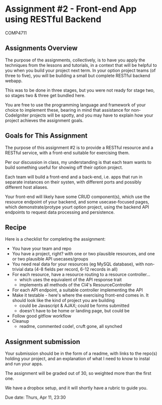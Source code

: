 # Assignment #2 - Front-end App using RESTful Backend  
COMP4711 

## Assignments Overview

The purpose of the assignments, collectively, is to have you apply the techniques 
from the lessons and tutorials, in a context that will be helpful to you
when you build your project next term. 
In your option project teams (of three to five), you will be building a small 
but complete RESTful backend webapp. 

This was to be done in three stages, but you were not ready for stage two,
so stages two & three get bundled here.

You are free to use the programming language and framework of your choice to implement
these, bearing in mind that assistance for non-CodeIgniter projects will
be spotty, and you may have to explain how your project achieves the assignment goals.

## Goals for This Assignment

The purpose of this assignment #2 is to provide a RESTful resource and a RESTful
service, with a front-end suitable for exercising them. 

Per our discussion in class, my understanding is that each team wants to build
something useful for showing off their option project.

Each team will build a front-end and a back-end, i.e. apps that run in
separate instances on their systen, with different ports and possibly
different host aliases.

Your front-end will likely have some CRUD component(s), which use
the resource endpoint of your backend, and some usecase-focused
pages, which demonstrate/protype yourt option project, using
the backend API endpoints to request data processing and persistence.

## Recipe

Here is a checklist for completing the assignment:

- You have your team and repo
- You have a project, right? with one or two plausible resources, 
    and one or two plausible API usecases/groups
- You need real data for your resources (eg MySQL database), with non-trivial data 
    (4-8 fields per record, 6-12 records in all)
- For each resource, have a resource routing to a resource controller...
    - which uses the equivalent of the API response trait
    - implements all methods of the CI4's ResourceController
- For each API endpoint, a suitable controller implementing the API
- Make it testable - here's where the exercising front-end comes in.
    It should look like the kind of project you are building
    - could be Javascript & AJAX; could be forms submitted
    - doesn't have to be home or landing page, but could be
- Follow good gitflow workflow
- Cleanup
    - readme, commented code!, cruft gone, all synched


## Assignment submission

Your submission should be in the form of a readme, with links
to the repo(s) holding your project, and an explanation of
what I need to know to instal and run your apps.

The assignment will be graded out of 30, so weighted more than the first one.

We have a dropbox setup, and it will shortly have a rubric to guide you.

Due date: Thurs, Apr 11, 23:30
